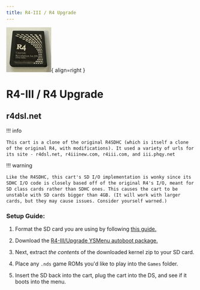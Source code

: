 ```yaml
---
title: R4-III / R4 Upgrade
---
```


![R4 Upgrade](../images/r4upgrade.jpg){ align=right }
# R4-III / R4 Upgrade
## r4dsl.net

!!! info

    This cart is a clone of the original R4SDHC (which is itself a clone of the original R4, with modifications). It used a variety of urls for its site - r4dsl.net, r4iiinew.com, r4iii.com, and iii.phqy.net

!!! warning

    Like the R4SDHC, this cart's SD I/O implementation is wonky since its SDHC I/O code is closely based off of the original R4's I/O, meant for SD class cards rather than SDHC ones. This causes the cart to be unstable with SD cards bigger than 4GB. (It will work with larger cards, but they may cause issues. Consider yourself warned.)

### Setup Guide:

1. Format the SD card you are using by following [this guide.](https://wiki.hacks.guide/wiki/Formatting_an_SD_card)

1. Download the [R4-III/Upgrade YSMenu autoboot package.](https://github.com/Sanrax/YSMenu-Custom-Packages/releases/download/v7.06/R4-III_YSMenu_7.06.zip
)

1. Next, extract *the contents* of the downloaded kernel zip to your SD card.

1. Place any `.nds` game ROMs you'd like to play into the `Games` folder.

1. Insert the SD back into the cart, plug the cart into the DS, and see if it boots into the menu.